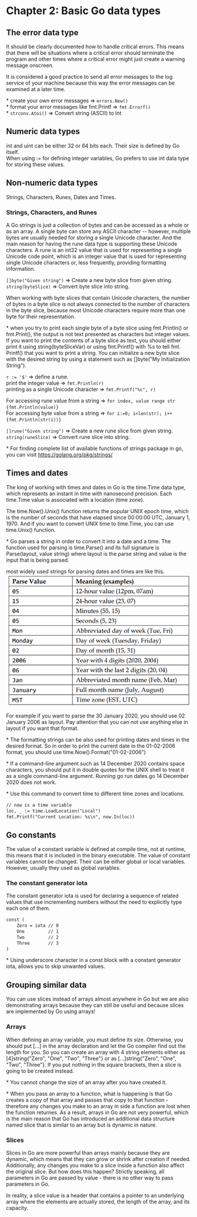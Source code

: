# Chapter 2: Basic Go data types

## The error data type
It should be clearly documented how to handle critical errors. This means that there will be situations where a critical error should terminate the program and other times where a critical error might just create a warning message onscreen.

It is considered a good practice to send all error messages to the log service of your machine because this way the error messages can be examined at a later time.

\* create your own error messages => `errors.New()` <br>
\* format your error messages like fmt.Printf => `fmt.Errorf()` <br>
\* `strconv.Atoi()` => Convert string (ASCII) to Int

## Numeric data types
int and uint can be either 32 or 64 bits each. Their size is defined by Go itself. <br>
When using := for defining integer variables, Go prefers to use int data type for storing these values.

## Non-numeric data types
Strings, Characters, Runes, Dates and Times.

### Strings, Characters, and Runes
A Go strings is just a collection of bytes and can be accessed as a whole or as an array. A single byte can store any ASCII character -- however, multiple bytes are usually needed for storing a single Unicode character. And the main reason for having the rune data type is supporting these Unicode characters. A rune is an int32 value that is used for representing a single Unicode code point, which is an integer value that is used for representing single Unicode characters or, less frequently, providing formatting information.

`[]byte("Given string")` => Create a new byte slice from given string. <br>
`string(byteSlice)` => Convert byte slice into string. <br>

When working with byte slices that contain Unicode characters, the number of bytes in a byte slice is not always connected to the number of characters in the byte slice, because most Unicode characters require more than one byte for their representation. 

\* when you try to print each single byte of a byte slice using fmt.Println() or fmt.Print(), the output is not text presented as characters but integer values. If you want to print the contents of a byte slice as text, you should either print it using string(byteSliceVar) or using fmt.Printf() with %s to tell fmt.
Printf() that you want to print a string. You can initialize a new byte slice with the desired string by using a statement such as []byte("My Initialization String").

`r := '$'` => define a rune. <br>
print the integer value => `fmt.Println(r)`<br>
printing as a single Unicode character => `fmt.Printf("%c", r)`

For accessing rune value from a string => `for index, value range str {fmt.Println(value)}`<br>
For accessing byte value from a string => `for i:=0; i<len(str); i++ {fmt.Println(str(i))}`

`[]rune("Given string")` => Create a new rune slice from given string. <br>
`string(runeSlice)` => Convert rune slice into string. <br>

\* For finding complete list of available functions of strings package in go, you can visit https://golang.org/pkg/strings/

## Times and dates
The king of working with times and dates in Go is the time.Time data type, which 
represents an instant in time with nanosecond precision. Each time.Time value is 
associated with a location (time zone).

The time.Now().Unix() function returns the popular UNIX epoch time, which is the number of seconds that have elapsed since 00:00:00 UTC, January 1, 1970. And if you want to convert UNIX time to time.Time, you can use time.Unix() function.

\* Go parses a string in order to convert it into a date and a time. The function used for parsing is time.Parse() and its full signature is Parse(layout, value string) where layout is the parse string and value is the input that is being parsed.

most widely used strings for parsing dates and times are like this.
![Local Image](./parsing%20dates%20and%20time%20table.png "parsing dates and time table")

For example if you want to parse the 30 January 2020, you should use 02 January 2006 as layout. Pay attention that you can not use anything else in layout if you want that format.

\* The formatting strings can be also used for printing dates and times in the desired format. So in order to print the current date in the 01-02-2006 format, you should use time.Now().Format("01-02-2006")

\* If a command-line argument such as 14 December 2020 contains space characters, you should put it in double quotes for the UNIX shell to treat it as a single command-line argument. Running go run dates.go 14 December 2020 does not work.

\* Use this command to convert time to different time zones and locations. <br>
```
// now is a time variable
loc, _ := time.LoadLocation("Local")
fmt.Printf("Current Location: %s\n", now.In(loc))
```

## Go constants
The value of a constant variable is defined at compile time, not at runtime, this means that it is included in the binary executable. The value of constant variables cannot be changed. Their can be either global or local variables. However, usually they used as global variables.

### The constant generator iota
The constant generator iota is used for declaring a sequence of related values that use incrementing numbers without the need to explicitly type each one of them. 

```
const (
    Zero = iota // 0
    One         // 1
    Two         // 2
    Three       // 3
)
```

\* Using underscore character in a const block with a constant generator iota, allows you to skip unwanted values.

## Grouping similar data
You can use slices instead of arrays almost anywhere in Go but we are also demonstrating arrays because they can still be useful and because slices are implemented by Go using arrays!

### Arrays
When defining an array variable, you must define its size. Otherwise, you should put [...] in the array declaration and let the Go compiler find out the length for you. So you can create an array with 4 string elements either as [4]string{"Zero", "One", "Two", "Three"} or as [...]string{"Zero", "One", "Two", "Three"}. If you put nothing in the square brackets, then a slice is going to be created instead. <br>

\* You cannot change the size of an array after you have created it. <br> 

\* When you pass an array to a function, what is happening is that Go creates a copy of that array and passes that copy to that function - therefore any changes you make to an array in side a function are lost when the function returnes. 
As a result, arrays in Go are not very powerful, which is the main reason that Go has introduced an additional data structure named slice that is similar to an array but is dynamic in nature.

### Slices
Slices in Go are more powerful than arrays mainly because they are dynamic, which means that they can grow or shrink after creation if needed. Additionally, any changes you make to a slice inside a function also affect the original slice. But how does this happen? Strictly speaking, all parameters in Go are passed by value - there is no other way to pass parameters in Go.

In reality, a slice value is a header that contains a pointer to an underlying array where the elements are actually stored, the length of the array, and its capacity.


